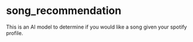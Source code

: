 # song_recommendation
This is an AI model to determine if you would like a song given your spotify profile.
